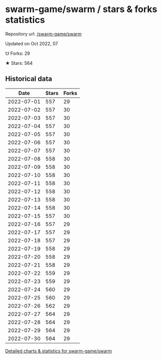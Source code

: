 # swarm-game/swarm / stars & forks statistics

Repository url: [/swarm-game/swarm](https://github.com/swarm-game/swarm)

Updated on Oct 2022, 07

☋ Forks: 29

★ Stars: 564

## Historical data
| Date | Stars | Forks |
|------|-------|-------|
| 2022-07-01 | 557 | 29 | 
| 2022-07-02 | 557 | 30 | 
| 2022-07-03 | 557 | 30 | 
| 2022-07-04 | 557 | 30 | 
| 2022-07-05 | 557 | 30 | 
| 2022-07-06 | 557 | 30 | 
| 2022-07-07 | 557 | 30 | 
| 2022-07-08 | 558 | 30 | 
| 2022-07-09 | 558 | 30 | 
| 2022-07-10 | 558 | 30 | 
| 2022-07-11 | 558 | 30 | 
| 2022-07-12 | 558 | 30 | 
| 2022-07-13 | 558 | 30 | 
| 2022-07-14 | 558 | 30 | 
| 2022-07-15 | 557 | 30 | 
| 2022-07-16 | 557 | 29 | 
| 2022-07-17 | 557 | 29 | 
| 2022-07-18 | 557 | 29 | 
| 2022-07-19 | 558 | 29 | 
| 2022-07-20 | 558 | 29 | 
| 2022-07-21 | 558 | 29 | 
| 2022-07-22 | 559 | 29 | 
| 2022-07-23 | 559 | 29 | 
| 2022-07-24 | 560 | 29 | 
| 2022-07-25 | 560 | 29 | 
| 2022-07-26 | 562 | 29 | 
| 2022-07-27 | 564 | 29 | 
| 2022-07-28 | 564 | 29 | 
| 2022-07-29 | 564 | 29 | 
| 2022-07-30 | 564 | 29 | 


[Detailed charts & statistics for swarm-game/swarm](https://reviewgithub.com/rep/swarm-game/swarm)

